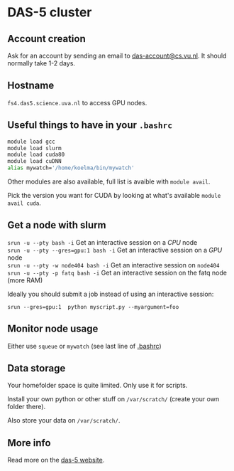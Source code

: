 # DAS-5 cluster

## Account creation

Ask for an account by sending an email to <das-account@cs.vu.nl>.
It should normally take 1-2 days.

## Hostname

`fs4.das5.science.uva.nl` to access GPU nodes.

## Useful things to have in your `.bashrc`

```bash
module load gcc
module load slurm
module load cuda80
module load cuDNN
alias mywatch='/home/koelma/bin/mywatch'
```

Other modules are also available, full list is avaible with `module avail`.

Pick the version you want for CUDA by looking at what's available `module avail cuda`.

## Get a node with slurm

`srun -u --pty bash -i` Get an interactive session on a *CPU* node  
`srun -u --pty --gres=gpu:1 bash -i` Get an interactive session on a *GPU* node  
`srun -u --pty -w node404 bash -i`  Get an interactive session on `node404`  
`srun -u --pty -p fatq bash -i`  Get an interactive session on the fatq node (more RAM)

Ideally you should submit a job instead of using an interactive session:

`srun --gres=gpu:1  python myscript.py --myargument=foo`

## Monitor node usage

Either use `squeue` or `mywatch` (see last line of [.bashrc](#useful-things-to-have-in-your-bashrc))

## Data storage

Your homefolder space is quite limited. Only use it for scripts.

Install your own python or other stuff on `/var/scratch/` (create your own folder there).

Also store your data on `/var/scratch/`.

## More info

Read more on the [das-5 website](https://www.cs.vu.nl/das5/jobs.shtml).

